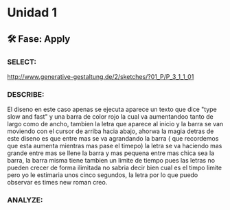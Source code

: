 # Unidad 1

## 🛠 Fase: Apply

###  SELECT:
http://www.generative-gestaltung.de/2/sketches/?01_P/P_3_1_1_01

### DESCRIBE:
El diseno en este caso apenas se ejecuta aparece un texto que dice "type slow and fast" y una barra de color rojo la cual va aumentandoo tanto de largo como de ancho, tambien la letra que aparece al inicio y la barra se van moviendo con el cursor de arriba hacia abajo, ahorwa la magia detras de este diseno es que entre mas se va agrandando la barra ( que recordemos que esta aumenta mientras mas pase el timepo) la letra se va haciendo mas grande entre mas se llene la barra y mas pequena entre mas chica sea la barra, la barra misma tiene tambien un limite de tiempo pues las letras no pueden crecer de forma ilimitada no sabria decir bien cual es el timpo limite pero yo le estimaria unos cinco segundos, la letra por lo que puedo observar es times new roman creo.

### ANALYZE:
